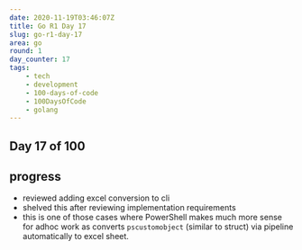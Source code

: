 ```yaml
---
date: 2020-11-19T03:46:07Z
title: Go R1 Day 17
slug: go-r1-day-17
area: go
round: 1
day_counter: 17
tags:
    - tech
    - development
    - 100-days-of-code
    - 100DaysOfCode
    - golang
---
```


## Day 17 of 100

## progress

- reviewed adding excel conversion to cli
- shelved this after reviewing implementation requirements
- this is one of those cases where PowerShell makes much more sense for adhoc work as converts `pscustomobject` (similar to struct) via pipeline automatically to excel sheet.
